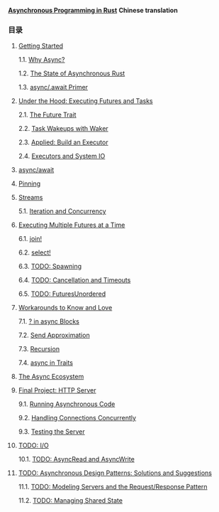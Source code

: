 **[Asynchronous Programming in Rust](https://rust-lang.github.io/async-book/)** **Chinese translation**

### 目录

1. [Getting Started](https://github.com/bestgopher/rust-async-book/blob/main/1-Getting%20Started.md)

   1.1.  [Why Async?](https://github.com/bestgopher/rust-async-book/blob/main/1-1-Why%20Async%3F.md)

   1.2. [The State of Asynchronous Rust](https://github.com/bestgopher/rust-async-book/blob/main/1-2-The%20State%20of%20Asynchronous%20Rust.md)

   1.3. [async/.await Primer](https://github.com/bestgopher/rust-async-book/blob/main/1-3-async.await%20Primer.md)

2. [ Under the Hood: Executing Futures and Tasks](https://github.com/bestgopher/rust-async-book/blob/main/2-Under%20the%20Hood:%20Executing%20Futures%20and%20Tasks.md)

   2.1. [The Future Trait](https://github.com/bestgopher/rust-async-book/blob/main/2-1-The%20Future%20Trait.md)

   2.2. [Task Wakeups with Waker](https://github.com/bestgopher/rust-async-book/blob/main/2-2-Task%20Wakeups%20with%20Waker.md)

   2.3. [Applied: Build an Executor](https://github.com/bestgopher/rust-async-book/blob/main/2-3-Applied:%20Build%20an%20Executor.md)

   2.4. [Executors and System IO](https://github.com/bestgopher/rust-async-book/blob/main/2-4-Executors%20and%20System%20IO.md)

3. [async/await](https://github.com/bestgopher/rust-async-book/blob/main/3-async%20await.md)

4. [Pinning](https://github.com/bestgopher/rust-async-book/blob/main/4-Pinning.md)

5. [Streams](https://github.com/bestgopher/rust-async-book/blob/main/5-Stream.md)

   5.1. [Iteration and Concurrency](https://github.com/bestgopher/rust-async-book/blob/main/5-1-Iteration%20and%20Concurrency.md)

6. [Executing Multiple Futures at a Time](https://github.com/bestgopher/rust-async-book/blob/main/6-Executing%20Multiple%20Futures%20at%20a%20Time.md)

   6.1. [join!](https://github.com/bestgopher/rust-async-book/blob/main/6-1-join!.md)

   6.2. [select!](https://github.com/bestgopher/rust-async-book/blob/main/6-2-select!.md)

   6.3. [TODO: Spawning](https://github.com/bestgopher/rust-async-book/blob/main/6-3-Spawning.md)

   6.4. [TODO: Cancellation and Timeouts](https://github.com/bestgopher/rust-async-book/blob/main/6-4-Cancellation%20and%20Timeouts.md)

   6.5. [TODO: FuturesUnordered](https://github.com/bestgopher/rust-async-book/blob/main/6-5-FuturesUnordered.md)

7. [Workarounds to Know and Love](https://github.com/bestgopher/rust-async-book/blob/main/7-Workarounds%20to%20Know%20and%20Love.md)

   7.1. [? in async Blocks](https://github.com/bestgopher/rust-async-book/blob/main/7-1-%3F%20in%20async%20Blocks.md)

   7.2.  [Send Approximation](https://github.com/bestgopher/rust-async-book/blob/main/7-2-Send%20Approximation.md)

   7.3. [Recursion](https://github.com/bestgopher/rust-async-book/blob/main/7-3-Recursion.md)

   7.4. [async in Traits](https://github.com/bestgopher/rust-async-book/blob/main/7-4-async%20in%20Traits.md)

8. [The Async Ecosystem](https://github.com/bestgopher/rust-async-book/blob/main/8-The%20Async%20Ecosystem.md)

9. [Final Project: HTTP Server](https://github.com/bestgopher/rust-async-book/blob/main/9-Final%20Project:%20Building%20a%20Concurrent%20Web%20Server%20with%20Async%20Rust.md)

   9.1. [Running Asynchronous Code](https://github.com/bestgopher/rust-async-book/blob/main/9-1-Running%20Asynchronous%20Code.md)

   9.2. [Handling Connections Concurrently](https://github.com/bestgopher/rust-async-book/blob/main/9-2-Handling%20Connections%20Concurrently.md)

   9.3. [Testing the Server](https://github.com/bestgopher/rust-async-book/blob/main/9-3-Testing%20the%20TCP%20Server.md)

10. [TODO: I/O](https://github.com/bestgopher/rust-async-book/blob/main/10-IO.md)

    10.1. [TODO: AsyncRead and AsyncWrite](https://github.com/bestgopher/rust-async-book/blob/main/10-1-AsyncRead%20and%20AsyncWrite.md)

11. [TODO: Asynchronous Design Patterns: Solutions and Suggestions](https://github.com/bestgopher/rust-async-book/blob/main/11-Asynchronous%20Design%20Patterns:%20Solutions%20and%20Suggestions.md)

    11.1. [TODO: Modeling Servers and the Request/Response Pattern](https://github.com/bestgopher/rust-async-book/blob/main/11-1-Modeling%20Servers%20and%20the%20RequestResponse%20Pattern.md)

    11.2. [TODO: Managing Shared State](https://github.com/bestgopher/rust-async-book/blob/main/11-2-Managing%20Shared%20State.md)

    

   

   

   

   



   

   

   

   

   

   

   

